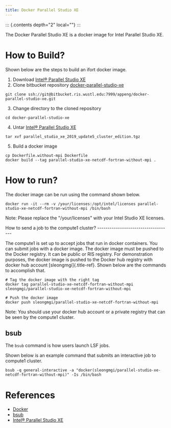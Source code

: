 ```yaml
---
title: Docker Parallel Studio XE
---
```


::: {.contents depth="2" local=""}
:::

The Docker Parallel Studio XE is a docker image for Intel Parallel
Studio XE.

How to Build?
=============

Shown below are the steps to build an ifort docker image.

1)  Download [Intel® Parallel Studio
    XE](https://softwarestore.intel.com/SuiteSelection/ParallelStudio)
2)  Clone bitbucket repository
    [docker-parallel-studio-xe](ssh://git@bitbucket.ris.wustl.edu:7999/appeng/docker-parallel-studio-xe.git)

``` {.}
git clone ssh://git@bitbucket.ris.wustl.edu:7999/appeng/docker-parallel-studio-xe.git
```

3)  Change directory to the cloned repository

``` {.}
cd docker-parallel-studio-xe
```

4)  Untar [Intel® Parallel Studio
    XE](https://softwarestore.intel.com/SuiteSelection/ParallelStudio)

``` {.}
tar xvf parallel_studio_xe_2019_update5_cluster_edition.tgz
```

5)  Build a docker image

``` {.}
cp Dockerfile.without-mpi Dockerfile
docker build --tag parallel-studio-xe-netcdf-fortran-without-mpi .
```

How to run?
===========

The docker image can be run using the command shown below.

``` {.}
docker run -it --rm -v /your/licenses:/opt/intel/licenses parallel-studio-xe-netcdf-fortran-without-mpi /bin/bash
```

Note: Please replace the \"/your/licenses\" with your Intel Studio XE
licenses.

How to send a job to the compute1 cluster?
\-\-\-\-\-\-\-\-\-\-\-\-\-\-\-\-\-\-\-\-\-\-\-\-\-\-\-\-\-\-\-\-\-\-\--

The compute1 is set up to accept jobs that run in docker containers. You
can submit jobs with a docker image. The docker image must be pushed to
the Docker registry. It can be public or RIS registry. For demonstration
purposes, the docker image is pushed to the Docker hub registry with
docker hub account [sleongmgi]{.title-ref}. Shown below are the commands
to accomplish that.

``` {.}
# Tag the docker image with the right tag
docker tag parallel-studio-xe-netcdf-fortran-without-mpi sleongmgi/parallel-studio-xe-netcdf-fortran-without-mpi

# Push the docker image
docker push sleongmgi/parallel-studio-xe-netcdf-fortran-without-mpi
```

Note: You should use your docker hub account or a private registry that
can be seen by the compute1 cluster.

bsub
----

The `bsub` command is how users launch LSF jobs.

Shown below is an example command that submits an interactive job to
compute1 cluster.

``` {.}
bsub -q general-interactive -a "docker(sleongmgi/parallel-studio-xe-netcdf-fortran-without-mpi)" -Is /bin/bash
```

References
==========

-   [Docker](https://www.docker.com/)
-   [bsub](#bsub)
-   [Intel® Parallel Studio
    XE](https://softwarestore.intel.com/SuiteSelection/ParallelStudio)
